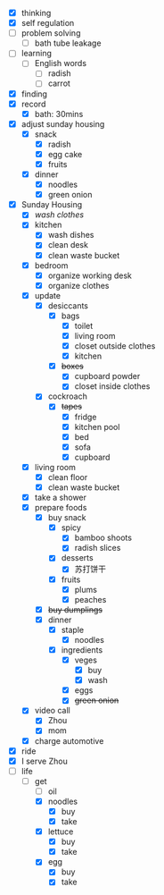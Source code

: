 - [x] thinking
- [x] self regulation
- [ ] problem solving   
    - [ ] bath tube leakage
- [ ] learning
    - [ ] English words
        - [ ] radish
        - [ ] carrot
- [x] finding
- [x] record
    - [x] bath: 30mins
- [x] adjust sunday housing
    - [x] snack
        - [x] radish
        - [x] egg cake
        - [x] fruits
    - [x] dinner
        - [x] noodles
        - [x] green onion
- [x] Sunday Housing
    - [x] *wash clothes*
    - [x] kitchen
        - [x] wash dishes
        - [x] clean desk
        - [x] clean waste bucket
    - [x] bedroom
        - [x] organize working desk
        - [x] organize clothes
    - [x] update
        - [x] desiccants
            - [x] bags
                - [x] toilet
                - [x] living room
                - [x] closet outside clothes
                - [x] kitchen
            - [x] ~~boxes~~
                - [x] cupboard powder
                - [x] closet inside clothes
        - [x] cockroach
            - [x] ~~tapes~~
                - [x] fridge
                - [x] kitchen pool
                - [x] bed
                - [x] sofa
                - [x] cupboard
    - [x] living room
        - [x] clean floor
        - [x] clean waste bucket
    - [x] take a shower
    - [x] prepare foods
        - [x] buy snack
            - [x] spicy
                - [x] bamboo shoots
                - [x] radish slices
            - [x] desserts
                - [x] 苏打饼干
            - [x] fruits
                - [x] plums
                - [x] peaches
        - [x] ~~buy dumplings~~
        - [x] dinner
            - [x] staple
                - [x] noodles
            - [x] ingredients
                - [x] veges
                    - [x] buy
                    - [x] wash
                - [x] eggs
                - [x] ~~green onion~~
    - [x] video call
        - [x] Zhou
        - [x] mom
    - [x] charge automotive
- [x] ride
- [x] I serve Zhou
- [ ] life
    - [ ] get
        - [ ] oil
        - [x] noodles
            - [x] buy
            - [x] take
        - [x] lettuce
            - [x] buy
            - [x] take
        - [x] egg
            - [x] buy 
            - [x] take